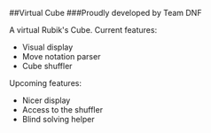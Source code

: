##Virtual Cube
###Proudly developed by Team DNF

A virtual Rubik's Cube.
Current features:
* Visual display
* Move notation parser
* Cube shuffler

Upcoming features:
* Nicer display
* Access to the shuffler
* Blind solving helper
